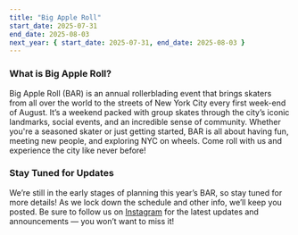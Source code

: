 ```yaml
---
title: "Big Apple Roll"
start_date: 2025-07-31
end_date: 2025-08-03
next_year: { start_date: 2025-07-31, end_date: 2025-08-03 }
---
```


### What is Big Apple Roll?

Big Apple Roll (BAR) is an annual rollerblading event that brings skaters from all over the world to the streets of New York City every first week-end of August. It’s a weekend packed with group skates through the city’s iconic landmarks, social events, and an incredible sense of community. Whether you're a seasoned skater or just getting started, BAR is all about having fun, meeting new people, and exploring NYC on wheels. Come roll with us and experience the city like never before!

### Stay Tuned for Updates

We’re still in the early stages of planning this year’s BAR, so stay tuned for more details! As we lock down the schedule and other info, we’ll keep you posted. Be sure to follow us on [Instagram](https://www.instagram.com/bigappleroll/) for the latest updates and announcements — you won’t want to miss it!
